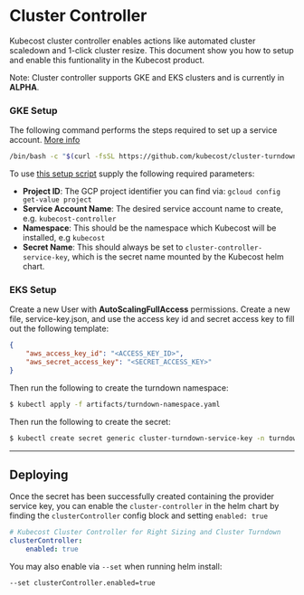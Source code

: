 # Cluster Controller
Kubecost cluster controller enables actions like automated cluster scaledown and 1-click cluster resize. 
This document show you how to setup and enable this funtionality in the Kubecost product. 

Note: Cluster controller supports GKE and EKS clusters and is currently in **ALPHA**.

### GKE Setup

The following command performs the steps required to set up a service account.
[More info](https://github.com/kubecost/cluster-turndown/blob/master/scripts/README.md) 
    
```bash
/bin/bash -c "$(curl -fsSL https://github.com/kubecost/cluster-turndown/releases/latest/download/gke-create-service-key.sh)" -- <Project ID> <Service Account Name> <Namespace> cluster-controller-service-key
```

To use [this setup script](https://github.com/kubecost/cluster-turndown/blob/master/scripts/gke-create-service-key.sh) supply the following required parameters:

* **Project ID**: The GCP project identifier you can find via: `gcloud config get-value project`
* **Service Account Name**: The desired service account name to create, e.g. `kubecost-controller`
* **Namespace**: This should be the namespace which Kubecost will be installed, e.g `kubecost`
* **Secret Name**: This should always be set to `cluster-controller-service-key`, which is the secret name mounted by the Kubecost helm chart.

### EKS Setup

Create a new User with **AutoScalingFullAccess** permissions. Create a new file, service-key.json, and use the access key id and secret access key to fill out the following template:

```json
{
    "aws_access_key_id": "<ACCESS_KEY_ID>",
    "aws_secret_access_key": "<SECRET_ACCESS_KEY>"
}
```

Then run the following to create the turndown namespace:

```bash
$ kubectl apply -f artifacts/turndown-namespace.yaml
```

Then run the following to create the secret:

```bash
$ kubectl create secret generic cluster-turndown-service-key -n turndown --from-file=service-key.json
```

---

## Deploying
Once the secret has been successfully created containing the provider service key, 
you can enable the `cluster-controller` in the helm chart by finding the `clusterController` config block and setting `enabled: true`

```yaml
# Kubecost Cluster Controller for Right Sizing and Cluster Turndown
clusterController:
    enabled: true
```

You may also enable via `--set` when running helm install:
```bash
--set clusterController.enabled=true
```

